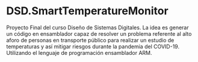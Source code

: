 # DSD.SmartTemperatureMonitor
Proyecto Final del curso Diseño de Sistemas Digitales. La idea es generar un código en ensamblador capaz de resolver un problema referente al alto aforo de personas en transporte público para realizar un estudio de temperaturas y así mitigar riesgos durante la pandemia del COVID-19. Utilizando el lenguaje de programación ensamblador ARM.
